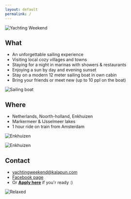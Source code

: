 ```yaml
---
layout: default
permalink: /
---
```


![Yachting Weekend](http://img.mrt.io/flickr/14041504787/z)

## What
- An unforgettable sailing experience
- Visiting local cozy villages and towns
- Staying for a night in marinas with showers & restaurants
- Enjoying a sun by day and evening sunset
- Stay on a modern 12 meter sailing boat in own cabin
- Bring your friends or meet new (up to 10 ppl on the boat)

![Sailing boat](http://img.mrt.io/flickr/14041505627/n)

## Where
- Netherlands, Noorth-holland, Enkhuizen
- Markermeer & IJsselmeer lakes
- 1 hour ride on train from Amsterdam

![Enkhuizen](http://img.mrt.io/map/52.7001511,5.2974541,7)

![Enkhuizen](http://img.mrt.io/map/52.7001511,5.2974541,13)

## Contact
- [yachtingweekend@kalapun.com](mailto://yachtingweekend@kalapun.com)
- [Facebook page](http://fb.com/groups/yachtingweekend/)
- Or **[Apply here](http://bit.ly/tksw)** if you'r ready :)

![Relaxed](http://img.mrt.io/flickr/14049386300/n)
